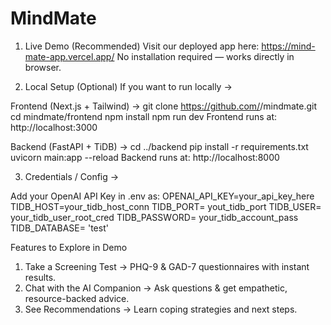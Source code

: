 # MindMate
1. Live Demo (Recommended)
  Visit our deployed app here: https://mind-mate-app.vercel.app/
  No installation required — works directly in browser.

2. Local Setup (Optional)
  If you want to run locally ->

  Frontend (Next.js + Tailwind) -> 
  git clone https://github.com/<your-repo>/mindmate.git
  cd mindmate/frontend
  npm install
  npm run dev
  Frontend runs at: http://localhost:3000

  Backend (FastAPI + TiDB) -> 
  cd ../backend
  pip install -r requirements.txt
  uvicorn main:app --reload
  Backend runs at: http://localhost:8000

3. Credentials / Config -> 

  Add your OpenAI API Key in .env as:
  OPENAI_API_KEY=your_api_key_here
  TIDB_HOST=your_tidb_host_conn
  TIDB_PORT= yout_tidb_port
  TIDB_USER= your_tidb_user_root_cred
  TIDB_PASSWORD= your_tidb_account_pass
  TIDB_DATABASE= 'test'


Features to Explore in Demo
  1. Take a Screening Test → PHQ-9 & GAD-7 questionnaires with instant results.
  2. Chat with the AI Companion → Ask questions & get empathetic, resource-backed advice.
  3. See Recommendations → Learn coping strategies and next steps.
